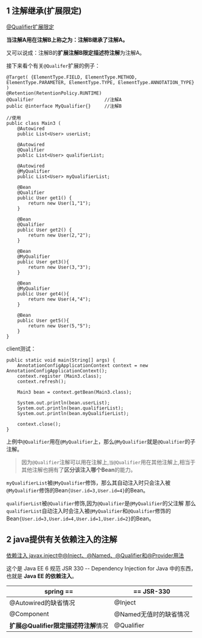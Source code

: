 ## 1 注解继承(扩展限定)

[@Qualifier扩展限定](https://www.jianshu.com/p/73ef9519cbd7)

**当注解A用在注解B上称之为：注解B继承了注解A。**

又可以说成：注解B的**扩展注解B限定描述符注解**为注解A。

接下来看个有关`@Qualifer`扩展的例子：

```
@Target( {ElementType.FIELD, ElementType.METHOD, ElementType.PARAMETER, ElementType.TYPE, ElementType.ANNOTATION_TYPE} )
@Retention(RetentionPolicy.RUNTIME)
@Qualifier                          //注解A
public @interface MyQualifier{}     //注解B

//使用
public class Main3 (
    @Autowired
    public List<User> userList;

    @Autowired
    @Qualifier
    public List<User> qualifierList;

    @Autowired
    @MyQualifier
    public List<User> myQualifierList;

    @Bean
    @Qualifier
    public User get1() {
        return new User(1,"1"); 
    }

    @Bean
    @Qualifier
    public User get2() {
        return new User(2,"2"); 
    }

    @Bean
    @MyQualifier
    public User get3(){
        return new User(3,"3"); 
    }

    @Bean
    @MyQualifier
    public User get4(){
        return new User(4,"4"); 
    }

    @Bean
    public User get5(){
        return new User(5,"5"); 
    }
}
```

client测试：

```
public static void main(String[] args) {
    AnnotationConfigApplicationContext context = new AnnotationConfigApplicationContext();
    context.register (Main3.class);
    context.refresh();

    Main3 bean = context.getBean(Main3.class);

    System.out.println(bean.userList);
    System.out.println(bean.qualifierList);
    System.out.println(bean.myQualifierList);

    context.close();
}
```

上例中`@Qualifier`用在`@MyQualifier`上，那么`@MyQualifier`就是`@Qualifier`的子注解。

>因为`@Qualifier`注解可以用在注解上,`当@Qualifier`用在其他注解上,相当于其他注解也拥有了**区分该注入哪个Bean**的能力。

`myQualifierList`被`@MyQualifier`修饰，那么其自动注入时只会注入被`@MyQualifier`修饰的Bean`{User.id=3,User.id=4}`的Bean。

`qualifierList`被`@Qualifier`修饰,因为`@Qualifier`是`@MyQualifier`的父注解 那么`qualifierList`自动注入时会注入被`@MyQualifier`和`@Qualifier`修饰的Bean`{User.id=3,User.id=4,User.id=1,User.id=2}`的Bean。

## 2 java提供有关依赖注入的注解

[依赖注入 javax.inject中@Inject、@Named、@Qualifier和@Provider用法](https://blog.csdn.net/qq_34120041/article/details/53672199)

这个是 Java EE 6 规范 JSR 330 -- Dependency Injection for Java 中的东西，也就是 **Java EE 的依赖注入**。

spring ==|== JSR-330
-|-
@Autowired的缺省情况|@Inject
@Component|@Named无值时的缺省情况
**扩展@Qualifier限定描述符注解**情况|@Qualifier